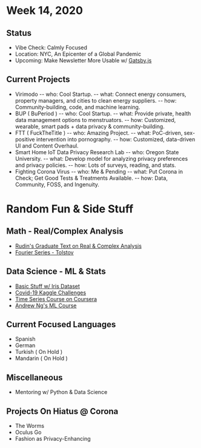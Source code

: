 # Week 14, 2020
## Status
* Vibe Check: Calmly Focused
* Location: NYC, An Epicenter of a Global Pandemic
* Upcoming: Make Newsletter More Usable w/ [Gatsby.js](https://www.gatsbyjs.org/)
## Current Projects
- Virimodo
-- who: Cool Startup.
-- what: Connect energy consumers, property managers, and cities to clean energy suppliers.
-- how: Community-building, code, and machine learning.
- BUP ( BuPeriod )
-- who: Cool Startup.
-- what:  Provide private, health data management options to menstruators.
-- how:  Customized, wearable, smart pads + data privacy & community-building.
- FTT ( FuckTheTitle )
-- who:  Amazing Project.
-- what:  PoC-driven, sex-positive intervention into pornography.
-- how:  Customized, data-driven UI and Content Overhaul.
- Smart Home IoT Data Privacy Research Lab
-- who: Oregon State University.
-- what: Develop model for analyzing privacy preferences and privacy policies.
-- how: Lots of surveys, reading, and stats.
- Fighting Corona Virus
-- who: Me & Pending
-- what: Put Corona in Check; Get Good Tests & Treatments Available.
-- how: Data, Community, FOSS, and Ingenuity.
# Random Fun & Side Stuff

## Math - Real/Complex Analysis
* [Rudin's Graduate Text on Real & Complex Analysis](https://www.amazon.com/Real-Complex-Analysis-Higher-Mathematics/dp/0070542341)
* [Fourier Series - Tolstov](https://www.amazon.com/Fourier-Dover-Mathematics-Georgi-Tolstov-ebook/dp/B008TVG4ES)

## Data Science - ML & Stats
* [Basic Stuff w/ Iris Dataset](https://www.kaggle.com/jchen2186/machine-learning-with-iris-dataset)
* [Covid-19 Kaggle Challenges](https://www.kaggle.com/allen-institute-for-ai/CORD-19-research-challenge)
* [Time Series Course on Coursera](https://www.coursera.org/learn/practical-time-series-analysis/home/welcome)
* [Andrew Ng's ML Course](https://www.coursera.org/search?query=angdrew%20ng)

## Current Focused Languages
* Spanish
* German
* Turkish ( On Hold )
* Mandarin ( On Hold )

## Miscellaneous
* Mentoring w/ Python & Data Science

## Projects On Hiatus @ Corona
- The Worms
- Oculus Go
- Fashion as Privacy-Enhancing
